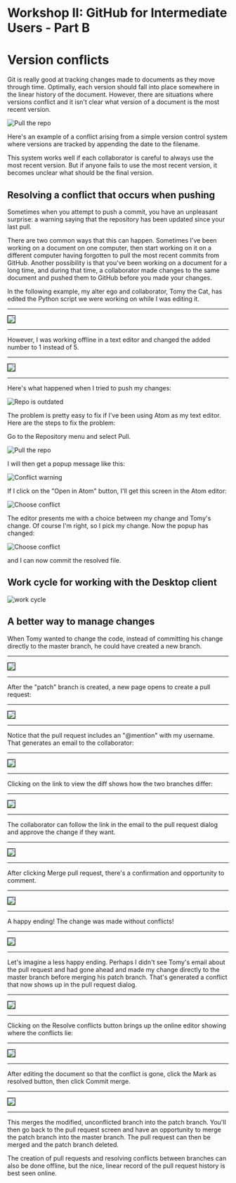 # Workshop II: GitHub for Intermediate Users - Part B

# Version conflicts

Git is really good at tracking changes made to documents as they move through time.  Optimally, each version should fall into place somewhere in the linear history of the document.  However, there are situations where versions conflict and it isn't clear what version of a document is the most recent version.

![Pull the repo](images-2b/version-conflict.png)

Here's an example of a conflict arising from a simple version control system where versions are tracked by appending the date to the filename.  

This system works well if each collaborator is careful to always use the most recent version.  But if anyone fails to use the most recent version, it becomes unclear what should be the final version.

## Resolving a conflict that occurs when pushing

Sometimes when you attempt to push a commit, you have an unpleasant surprise: a warning saying that the repository has been updated since your last pull.

There are two common ways that this can happen. Sometimes I've been working on a document on one computer, then start working on it on a different computer having forgotten to pull the most recent commits from GitHub. Another possibility is that you've been working on a document for a long time, and during that time, a collaborator made changes to the same document and pushed them to GitHub before you made your changes.  

In the following example, my alter ego and collaborator, Tomy the Cat, has edited the Python script we were working on while I was editing it.  

---
<img src="images-2b/first-conflicted-change.png" style="border:1px solid black">

---

However, I was working offline in a text editor and changed the added number to 1 instead of 5.  

---
<img src="images-2b/second-conflicted-change.png" style="border:1px solid black">

---

Here's what happened when I tried to push my changes:

![Repo is outdated](images-2b/repo-outdated.png)

The problem is pretty easy to fix if I've been using Atom as my text editor.  Here are the steps to fix the problem:

Go to the Repository menu and select Pull.

![Pull the repo](images-2b/pull-repo.png)

I will then get a popup message like this:

![Conflict warning](images-2b/conflict-detected.png)

If I click on the "Open in Atom" button, I'll get this screen in the Atom editor:

![Choose conflict](images-2b/choose-conflict.png)

The editor presents me with a choice between my change and Tomy's change.  Of course I'm right, so I pick my change.  Now the popup has changed:

![Choose conflict](images-2b/conflict-fixed.png)

and I can now commit the resolved file.

## Work cycle for working with the Desktop client

![work cycle](images-2b/work-cycle.png)

## A better way to manage changes

When Tomy wanted to change the code, instead of committing his change directly to the master branch, he could have created a new branch.

---
<img src="images-2b/create-branch-change.png" style="border:1px solid black">

---

After the "patch" branch is created, a new page opens to create a pull request:

---
<img src="images-2b/create-pull-request.png" style="border:1px solid black">

---

Notice that the pull request includes an "@mention" with my username.  That generates an email to the collaborator:

---
<img src="images-2b/pull-request-email.png" style="border:1px solid black">

---

Clicking on the link to view the diff shows how the two branches differ:

---
<img src="images-2b/online-diff.png" style="border:1px solid black">

---

The collaborator can follow the link in the email to the pull request dialog and approve the change if they want.

---
<img src="images-2b/branch-pull-request.png" style="border:1px solid black">

---

After clicking Merge pull request, there's a confirmation and opportunity to comment.

---

<img src="images-2b/confirm-merge.png" style="border:1px solid black">

---

A happy ending! The change was made without conflicts!

---
<img src="images-2b/successful-merge.png" style="border:1px solid black">

---

Let's imagine a less happy ending. Perhaps I didn't see Tomy's email about the pull request and had gone ahead and made my change directly to the master branch before merging his patch branch.  That's generated a conflict that now shows up in the pull request dialog.

---
<img src="images-2b/pull-request-merge-conflict.png" style="border:1px solid black">

---

Clicking on the Resolve conflicts button brings up the online editor showing where the conflicts lie:

---
<img src="images-2b/online-conflict-resolution.png" style="border:1px solid black">

---

After editing the document so that the conflict is gone, click the Mark as resolved button, then click Commit merge.

---
<img src="images-2b/online-conflict-resolved.png" style="border:1px solid black">

---

This merges the modified, unconflicted branch into the patch branch.  You'll then go back to the pull request screen and have an opportunity to merge the patch branch into the master branch. The pull request can then be merged and the patch branch deleted.

The creation of pull requests and resolving conflicts between branches can also be done offline, but the nice, linear record of the pull request history is best seen online.
